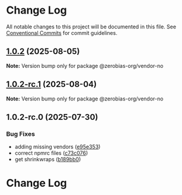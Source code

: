 # Change Log

All notable changes to this project will be documented in this file.
See [Conventional Commits](https://conventionalcommits.org) for commit guidelines.

## [1.0.2](https://github.com/zerobias-org/vendor/compare/@zerobias-org/vendor-no@1.0.2-rc.1...@zerobias-org/vendor-no@1.0.2) (2025-08-05)

**Note:** Version bump only for package @zerobias-org/vendor-no





## [1.0.2-rc.1](https://github.com/zerobias-org/vendor/compare/@zerobias-org/vendor-no@1.0.2-rc.0...@zerobias-org/vendor-no@1.0.2-rc.1) (2025-08-04)

**Note:** Version bump only for package @zerobias-org/vendor-no





## 1.0.2-rc.0 (2025-07-30)


### Bug Fixes

* adding missing vendors ([e95e353](https://github.com/zerobias-org/vendor/commit/e95e35309a1812973f4536f535eee460edc5414c))
* correct npmrc files ([c73c076](https://github.com/zerobias-org/vendor/commit/c73c0761e1e567cc0c2f0f8179725016d11caf8c))
* get shrinkwraps ([b189bb0](https://github.com/zerobias-org/vendor/commit/b189bb0cf53ad66427530ccc0eab7824527942d3))





# Change Log
